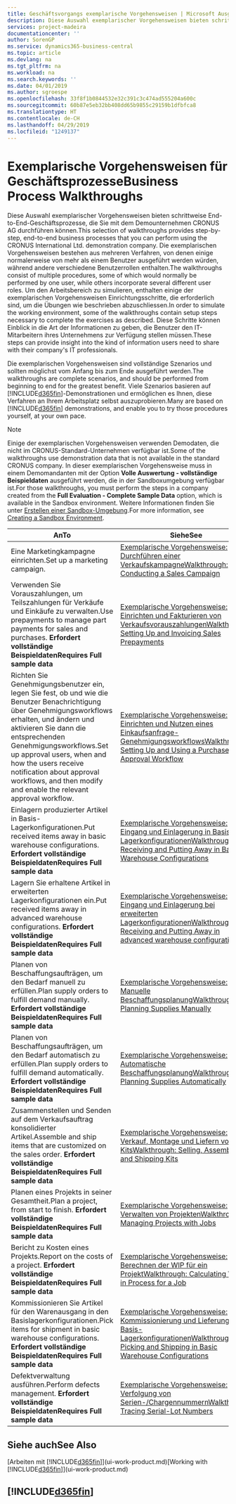 ```yaml
---
title: Geschäftsvorgangs exemplarische Vorgehensweisen | Microsoft Ausgleich.
description: Diese Auswahl exemplarischer Vorgehensweisen bieten schrittweise End-to-End-Geschäftsprozesse, die Sie mit dem Demounternehmen CRONUS AG durchführen können. Die exemplarischen Vorgehensweisen bestehen aus mehreren Verfahren, von denen einige normalerweise von mehr als einem Benutzer ausgeführt werden würden, während andere verschiedene Benutzerrollen enthalten. Um den Arbeitsbereich zu simulieren, enthalten einige der exemplarischen Vorgehensweisen Einrichtungsschritte, die erforderlich sind, um die Übungen wie beschrieben abzuschliessen. Diese Schritte können Einblick in die Art der Informationen zu geben, die Benutzer den IT-Mitarbeitern ihres Unternehmens zur Verfügung stellen müssen.
services: project-madeira
documentationcenter: ''
author: SorenGP
ms.service: dynamics365-business-central
ms.topic: article
ms.devlang: na
ms.tgt_pltfrm: na
ms.workload: na
ms.search.keywords: ''
ms.date: 04/01/2019
ms.author: sgroespe
ms.openlocfilehash: 33f8f1b0844532e32c391c3c474ad555204a600c
ms.sourcegitcommit: 60b87e5eb32bb408dd65b9855c29159b1dfbfca8
ms.translationtype: HT
ms.contentlocale: de-CH
ms.lasthandoff: 04/29/2019
ms.locfileid: "1249137"
---
```

# <a name="business-process-walkthroughs"></a><span data-ttu-id="5a366-106">Exemplarische Vorgehensweisen für Geschäftsprozesse</span><span class="sxs-lookup"><span data-stu-id="5a366-106">Business Process Walkthroughs</span></span>
<span data-ttu-id="5a366-107">Diese Auswahl exemplarischer Vorgehensweisen bieten schrittweise End-to-End-Geschäftsprozesse, die Sie mit dem Demounternehmen CRONUS AG durchführen können.</span><span class="sxs-lookup"><span data-stu-id="5a366-107">This selection of walkthroughs provides step-by-step, end-to-end business processes that you can perform using the CRONUS International Ltd. demonstration company.</span></span> <span data-ttu-id="5a366-108">Die exemplarischen Vorgehensweisen bestehen aus mehreren Verfahren, von denen einige normalerweise von mehr als einem Benutzer ausgeführt werden würden, während andere verschiedene Benutzerrollen enthalten.</span><span class="sxs-lookup"><span data-stu-id="5a366-108">The walkthroughs consist of multiple procedures, some of which would normally be performed by one user, while others incorporate several different user roles.</span></span> <span data-ttu-id="5a366-109">Um den Arbeitsbereich zu simulieren, enthalten einige der exemplarischen Vorgehensweisen Einrichtungsschritte, die erforderlich sind, um die Übungen wie beschrieben abzuschliessen.</span><span class="sxs-lookup"><span data-stu-id="5a366-109">In order to simulate the working environment, some of the walkthroughs contain setup steps necessary to complete the exercises as described.</span></span> <span data-ttu-id="5a366-110">Diese Schritte können Einblick in die Art der Informationen zu geben, die Benutzer den IT-Mitarbeitern ihres Unternehmens zur Verfügung stellen müssen.</span><span class="sxs-lookup"><span data-stu-id="5a366-110">These steps can provide insight into the kind of information users need to share with their company's IT professionals.</span></span>  

 <span data-ttu-id="5a366-111">Die exemplarischen Vorgehensweisen sind vollständige Szenarios und sollten möglichst vom Anfang bis zum Ende ausgeführt werden.</span><span class="sxs-lookup"><span data-stu-id="5a366-111">The walkthroughs are complete scenarios, and should be performed from beginning to end for the greatest benefit.</span></span> <span data-ttu-id="5a366-112">Viele Szenarios basieren auf [!INCLUDE[d365fin](includes/d365fin_md.md)]-Demonstrationen und ermöglichen es Ihnen, diese Verfahren an Ihrem Arbeitsplatz selbst auszuprobieren.</span><span class="sxs-lookup"><span data-stu-id="5a366-112">Many are based on [!INCLUDE[d365fin](includes/d365fin_md.md)] demonstrations, and enable you to try those procedures yourself, at your own pace.</span></span>  

> [!NOTE]
> <span data-ttu-id="5a366-113">Einige der exemplarischen Vorgehensweisen verwenden Demodaten, die nicht im CRONUS-Standard-Unternehmen verfügbar ist.</span><span class="sxs-lookup"><span data-stu-id="5a366-113">Some of the walkthroughs use demonstration data that is not available in the standard CRONUS company.</span></span> <span data-ttu-id="5a366-114">In dieser exemplarischen Vorgehensweise muss in einem Demomandanten mit der Option **Volle Auswertung - vollständige Beispieldaten** ausgeführt werden, die in der Sandboxumgebung verfügbar ist.</span><span class="sxs-lookup"><span data-stu-id="5a366-114">For those walkthroughs, you must perform the steps in a company created from the **Full Evaluation - Complete Sample Data** option, which is available in the Sandbox environment.</span></span> <span data-ttu-id="5a366-115">Weitere Informationen finden Sie unter [Erstellen einer Sandbox-Umgebung](across-how-create-sandbox-environment.md).</span><span class="sxs-lookup"><span data-stu-id="5a366-115">For more information, see [Creating a Sandbox Environment](across-how-create-sandbox-environment.md).</span></span>

|<span data-ttu-id="5a366-116">An</span><span class="sxs-lookup"><span data-stu-id="5a366-116">To</span></span>|<span data-ttu-id="5a366-117">Siehe</span><span class="sxs-lookup"><span data-stu-id="5a366-117">See</span></span>|  
|--------|---------|  
|<span data-ttu-id="5a366-118">Eine Marketingkampagne einrichten.</span><span class="sxs-lookup"><span data-stu-id="5a366-118">Set up a marketing campaign.</span></span>|[<span data-ttu-id="5a366-119">Exemplarische Vorgehensweise: Durchführen einer Verkaufskampagne</span><span class="sxs-lookup"><span data-stu-id="5a366-119">Walkthrough: Conducting a Sales Campaign</span></span>](walkthrough-conducting-a-sales-campaign.md)|  
|<span data-ttu-id="5a366-120">Verwenden Sie Vorauszahlungen, um Teilszahlungen für Verkäufe und Einkäufe zu verwalten.</span><span class="sxs-lookup"><span data-stu-id="5a366-120">Use prepayments to manage part payments for sales and purchases.</span></span> <span data-ttu-id="5a366-121">**Erfordert vollständige Beispieldaten**</span><span class="sxs-lookup"><span data-stu-id="5a366-121">**Requires Full sample data**</span></span> |[<span data-ttu-id="5a366-122">Exemplarische Vorgehensweise: Einrichten und Fakturieren von Verkaufsvorauszahlungen</span><span class="sxs-lookup"><span data-stu-id="5a366-122">Walkthrough: Setting Up and Invoicing Sales Prepayments</span></span>](walkthrough-setting-up-and-invoicing-sales-prepayments.md)|  
|<span data-ttu-id="5a366-123">Richten Sie Genehmigungsbenutzer ein, legen Sie fest, ob und wie die Benutzer Benachrichtigung über Genehmigungsworkflows erhalten, und ändern und aktivieren Sie dann die entsprechenden Genehmigungsworkflows.</span><span class="sxs-lookup"><span data-stu-id="5a366-123">Set up approval users, when and how the users receive notification about approval workflows, and then modify and enable the relevant approval workflow.</span></span>|[<span data-ttu-id="5a366-124">Exemplarische Vorgehensweise: Einrichten und Nutzen eines Einkaufsanfrage-Genehmigungsworkflows</span><span class="sxs-lookup"><span data-stu-id="5a366-124">Walkthrough: Setting Up and Using a Purchase Approval Workflow</span></span>](walkthrough-setting-up-and-using-a-purchase-approval-workflow.md)|  
|<span data-ttu-id="5a366-125">Einlagern produzierter Artikel in Basis-Lagerkonfigurationen.</span><span class="sxs-lookup"><span data-stu-id="5a366-125">Put received items away in basic warehouse configurations.</span></span> <span data-ttu-id="5a366-126">**Erfordert vollständige Beispieldaten**</span><span class="sxs-lookup"><span data-stu-id="5a366-126">**Requires Full sample data**</span></span>|[<span data-ttu-id="5a366-127">Exemplarische Vorgehensweise: Eingang und Einlagerung in Basis-Lagerkonfigurationen</span><span class="sxs-lookup"><span data-stu-id="5a366-127">Walkthrough: Receiving and Putting Away in Basic Warehouse Configurations</span></span>](walkthrough-receiving-and-putting-away-in-basic-warehousing.md)|  
|<span data-ttu-id="5a366-128">Lagern Sie erhaltene Artikel in erweiterten Lagerkonfigurationen ein.</span><span class="sxs-lookup"><span data-stu-id="5a366-128">Put received items away in advanced warehouse configurations.</span></span> <span data-ttu-id="5a366-129">**Erfordert vollständige Beispieldaten**</span><span class="sxs-lookup"><span data-stu-id="5a366-129">**Requires Full sample data**</span></span>|[<span data-ttu-id="5a366-130">Exemplarische Vorgehensweise: Eingang und Einlagerung bei erweiterten Lagerkonfigurationen</span><span class="sxs-lookup"><span data-stu-id="5a366-130">Walkthrough: Receiving and Putting Away in advanced warehouse configurations</span></span>](walkthrough-receiving-and-putting-away-in-advanced-warehousing.md)|  
|<span data-ttu-id="5a366-131">Planen von Beschaffungsaufträgen, um den Bedarf manuell zu erfüllen.</span><span class="sxs-lookup"><span data-stu-id="5a366-131">Plan supply orders to fulfill demand manually.</span></span> <span data-ttu-id="5a366-132">**Erfordert vollständige Beispieldaten**</span><span class="sxs-lookup"><span data-stu-id="5a366-132">**Requires Full sample data**</span></span>|[<span data-ttu-id="5a366-133">Exemplarische Vorgehensweise: Manuelle Beschaffungsplanung</span><span class="sxs-lookup"><span data-stu-id="5a366-133">Walkthrough: Planning Supplies Manually</span></span>](walkthrough-planning-supplies-manually.md)|  
|<span data-ttu-id="5a366-134">Planen von Beschaffungsaufträgen, um den Bedarf automatisch zu erfüllen.</span><span class="sxs-lookup"><span data-stu-id="5a366-134">Plan supply orders to fulfill demand automatically.</span></span> <span data-ttu-id="5a366-135">**Erfordert vollständige Beispieldaten**</span><span class="sxs-lookup"><span data-stu-id="5a366-135">**Requires Full sample data**</span></span>|[<span data-ttu-id="5a366-136">Exemplarische Vorgehensweise: Automatische Beschaffungsplanung</span><span class="sxs-lookup"><span data-stu-id="5a366-136">Walkthrough: Planning Supplies Automatically</span></span>](walkthrough-planning-supplies-automatically.md)|  
|<span data-ttu-id="5a366-137">Zusammenstellen und Senden auf dem Verkaufsauftrag konsolidierter Artikel.</span><span class="sxs-lookup"><span data-stu-id="5a366-137">Assemble and ship items that are customized on the sales order.</span></span> <span data-ttu-id="5a366-138">**Erfordert vollständige Beispieldaten**</span><span class="sxs-lookup"><span data-stu-id="5a366-138">**Requires Full sample data**</span></span>|[<span data-ttu-id="5a366-139">Exemplarische Vorgehensweise: Verkauf, Montage und Liefern von Kits</span><span class="sxs-lookup"><span data-stu-id="5a366-139">Walkthrough: Selling, Assembling, and Shipping Kits</span></span>](walkthrough-selling-assembling-and-shipping-kits.md)|  
|<span data-ttu-id="5a366-140">Planen eines Projekts in seiner Gesamtheit.</span><span class="sxs-lookup"><span data-stu-id="5a366-140">Plan a project, from start to finish.</span></span> <span data-ttu-id="5a366-141">**Erfordert vollständige Beispieldaten**</span><span class="sxs-lookup"><span data-stu-id="5a366-141">**Requires Full sample data**</span></span>|[<span data-ttu-id="5a366-142">Exemplarische Vorgehensweise: Verwalten von Projekten</span><span class="sxs-lookup"><span data-stu-id="5a366-142">Walkthrough: Managing Projects with Jobs</span></span>](walkthrough-managing-projects-with-jobs.md)|  
|<span data-ttu-id="5a366-143">Bericht zu Kosten eines Projekts.</span><span class="sxs-lookup"><span data-stu-id="5a366-143">Report on the costs of a project.</span></span> <span data-ttu-id="5a366-144">**Erfordert vollständige Beispieldaten**</span><span class="sxs-lookup"><span data-stu-id="5a366-144">**Requires Full sample data**</span></span>|[<span data-ttu-id="5a366-145">Exemplarische Vorgehensweise: Berechnen der WIP für ein Projekt</span><span class="sxs-lookup"><span data-stu-id="5a366-145">Walkthrough: Calculating Work in Process for a Job</span></span>](walkthrough-calculating-work-in-process-for-a-job.md)|  
|<span data-ttu-id="5a366-146">Kommissionieren Sie Artikel für den Warenausgang in den Basislagerkonfigurationen.</span><span class="sxs-lookup"><span data-stu-id="5a366-146">Pick items for shipment in basic warehouse configurations.</span></span> <span data-ttu-id="5a366-147">**Erfordert vollständige Beispieldaten**</span><span class="sxs-lookup"><span data-stu-id="5a366-147">**Requires Full sample data**</span></span>|[<span data-ttu-id="5a366-148">Exemplarische Vorgehensweise: Kommissionierung und Lieferung in Basis-Lagerkonfigurationen</span><span class="sxs-lookup"><span data-stu-id="5a366-148">Walkthrough: Picking and Shipping in Basic Warehouse Configurations</span></span>](walkthrough-picking-and-shipping-in-basic-warehousing.md)|  
|<span data-ttu-id="5a366-149">Defektverwaltung ausführen.</span><span class="sxs-lookup"><span data-stu-id="5a366-149">Perform defects management.</span></span> <span data-ttu-id="5a366-150">**Erfordert vollständige Beispieldaten**</span><span class="sxs-lookup"><span data-stu-id="5a366-150">**Requires Full sample data**</span></span>|[<span data-ttu-id="5a366-151">Exemplarische Vorgehensweise: Verfolgung von Serien-/Chargennummern</span><span class="sxs-lookup"><span data-stu-id="5a366-151">Walkthrough: Tracing Serial-Lot Numbers</span></span>](walkthrough-tracing-serial-lot-numbers.md)|  

## <a name="see-also"></a><span data-ttu-id="5a366-152">Siehe auch</span><span class="sxs-lookup"><span data-stu-id="5a366-152">See Also</span></span>
<span data-ttu-id="5a366-153">[Arbeiten mit [!INCLUDE[d365fin](includes/d365fin_md.md)]](ui-work-product.md)</span><span class="sxs-lookup"><span data-stu-id="5a366-153">[Working with [!INCLUDE[d365fin](includes/d365fin_md.md)]](ui-work-product.md)</span></span>  

## [!INCLUDE[d365fin](includes/free_trial_md.md)]  
